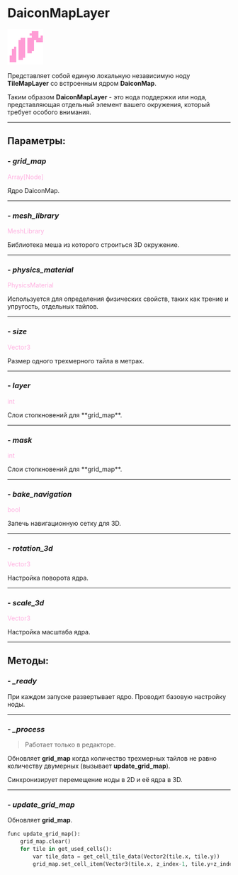 # DaiconMapLayer

![daicon_map_layer.png](../assets/images/daicon_map_layer.png)

Представляет собой единую локальную независимую ноду **TileMapLayer** со встроенным ядром **DaiconMap**.

Таким образом **DaiconMapLayer** - это нода поддержки или нода, представляющая отдельный элемент вашего окружения, который требует особого внимания.

---
## **Параметры**:

### - *grid_map*
<p style="color:#ffb0e0;">Array[Node]</p>
Ядро DaiconMap.

---
### - *mesh_library*
<p style="color:#ffb0e0;">MeshLibrary</p>
Библиотека меша из которого строиться 3D окружение.

---
### - *physics_material*
<p style="color:#ffb0e0;">PhysicsMaterial</p>
Используется для определения физических свойств, таких как трение и упругость, отдельных тайлов.

---
### - *size*
<p style="color:#ffb0e0;">Vector3</p>
Размер одного трехмерного тайла в метрах.

---
### - *layer*
<p style="color:#ffb0e0;">int</p>
Слои столкновений для **grid_map**.

---
### - *mask*
<p style="color:#ffb0e0;">int</p>
Слои столкновений для **grid_map**.

---
### - *bake_navigation*
<p style="color:#ffb0e0;">bool</p>
Запечь навигационную сетку для 3D.

---
### - *rotation_3d*
<p style="color:#ffb0e0;">Vector3</p>
Настройка поворота ядра.

---
### - *scale_3d*
<p style="color:#ffb0e0;">Vector3</p>
Настройка масштаба ядра.

---
## **Методы**:
### - *_ready*

При каждом запуске развертывает ядро. Проводит базовую настройку ноды.

---
### - *_process*

> Работает только в редакторе.

Обновляет **grid_map** когда количество трехмерных тайлов не равно количеству двумерных (вызывает **update_grid_map**).

Синхронизирует перемещение ноды в 2D и её ядра в 3D. 

---
### - *update_grid_map*

Обновляет **grid_map**.

```python
func update_grid_map():
	grid_map.clear()
	for tile in get_used_cells():
		var tile_data = get_cell_tile_data(Vector2(tile.x, tile.y))
		grid_map.set_cell_item(Vector3(tile.x, z_index-1, tile.y+z_index), tile_data.get_custom_data("Item"))
```